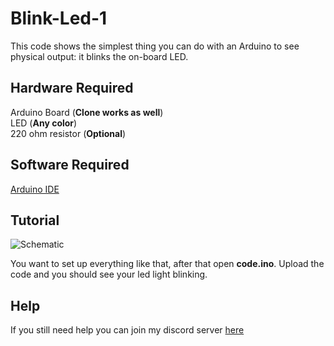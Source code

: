 # Blink-Led-1
This code shows the simplest thing you can do with an Arduino to see physical output: it blinks the on-board LED.

## Hardware Required
Arduino Board (**Clone works as well**)  
LED (**Any color**)  
220 ohm resistor (**Optional**)  
  
## Software Required
[Arduino IDE](https://www.arduino.cc/en/software)

## Tutorial
![Schematic](https://media.discordapp.net/attachments/798000763053277261/811022144887980062/unknown.png?width=393&height=394)

You want to set up everything like that, after that open **code.ino**.
Upload the code and you should see your led light blinking.

## Help
If you still need help you can join my discord server [here](discord.gg/gPKrM7NF6t)
